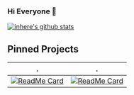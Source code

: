 ### Hi Everyone 👋

<!--
**inhere/inhere** is a ✨ _special_ ✨ repository because its `README.md` (this file) appears on your GitHub profile.

Here are some ideas to get you started:

- 🔭 I’m currently working on Earth
- 🌱 I’m currently learning Go,Java
- 👯 I’m looking to collaborate on ...
- 🤔 I’m looking for help with ...
- 💬 Ask me about ...
- 📫 How to reach me: ...
- 😄 Pronouns: ...
- ⚡ Fun fact: ...
- 👯 I am participating in the contribution project: [Gookit](https://github.com/gookit) [Swoft](https://github.com/swoft-cloud)
-->

[![inhere's github stats](https://github-readme-stats.vercel.app/api?username=inhere&show_icons=true&theme=)](https://github.com/inhere)

## Pinned Projects

 . | .
--------|-------
[![ReadMe Card](https://github-readme-stats.vercel.app/api/pin/?username=gookit&repo=color&theme=vue)](https://github.com/gookit/color) | [![ReadMe Card](https://github-readme-stats.vercel.app/api/pin/?username=gookit&repo=rux&theme=vue)](https://github.com/gookit/rux)






